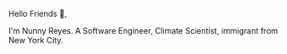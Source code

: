 Hello Friends 🌊,

I'm Nunny Reyes. A Software Engineer, Climate Scientist, immigrant from New York City. 
